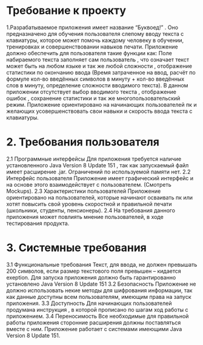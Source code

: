 # Требование к проекту
1.Разрабатываемое приложения имеет название   “Буквоед!” . Оно предназначено для обучения пользователя слепому вводу текста с клавиатуры, которое может помочь
 каждому человеку в обучении, тренировках и совершенствовании навыков печати. Приложение должно обеспечить для пользователя такие функции как: Поле набираемого 
текста заполняет сам пользователь , что означает текст может быть на любом языке и так же любой сложности , отображение статистики по окончанию ввода (Время 
затраченное на ввод, расчёт по формуле кол-во введённых символов в минуту + кол-во введённых слов в минуту, определение сложности вводимого текста). В данном 
приложении отсутствует выбор вводимого текста , отображение ошибок , сохранение статистики и так же многопользовательский режим. Приложение ориентировано на 
начинающих пользователей пк и желающих усовершенствовать свои навыки и скорость ввода текста с клавиатуры.
 # 2. Требования пользователя
2.1 Программные интерфейсы
Для приложения требуется наличие установленного Java Version 8 Update 151 , так как запускаемый файл имеет расширение .jar. Ограничений по используемой памяти нет.
2.2 Интерфейс пользователя
Приложение имеет графический интерфейс и на основе этого взаимодействует с пользователем.   (Смотреть Mockups).
2.3 Характеристики пользователей
Приложение ориентировано на пользователей, которые начинают осваивать пк или хотят повысить свой уровень скоростной и правильной печати (школьники, студенты, 
пенсионеры).
2.4 На требования данного приложения может повлиять  мнение пользователей, в ходе тестирования продукта.
 # 3. Системные требования
3.1 Функциональные требования
Текст, для ввода, не должен превышать 200 символов, если размер текстового поля превышен – кидается exeption. Для запуска приложения должно быть гарантированно
 установлено Java Version 8 Update 151
3.2 Безопасность 
Приложение не должно использовать некие методы для шифрования информации, так как данные доступны всем пользователям, имеющим права на запуск приложения.
3.3 Доступность
Для начинающих пользователей продумана инструкция , в которой прописано по шагам ход работы с приложением.
3.4 Переносимость
Все необходимые для правильной работы приложения сторонние расширения должны поставляться вместе с ним. Приложение работает с системами имеющими Java Version 8 
Update 151.
